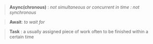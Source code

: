 <!--.slide: class="is-empty" -->
<!--.slide: data-background="./img/mine-gray.jpg"-->

> **Async(chronous)** : _not simultaneous or concurrent in time : not synchronous_

<!--.element: class="fragment" data-fragment-index="2" -->

> **Await**: _to wait for_

<!--.element: class="fragment" data-fragment-index="3" -->

> **Task** : a usually assigned piece of work often to be finished within a certain time

<!--.element: class="fragment" data-fragment-index="4" -->
